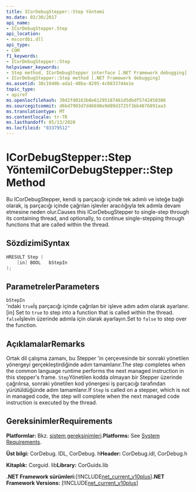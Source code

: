 ```yaml
---
title: ICorDebugStepper::Step Yöntemi
ms.date: 03/30/2017
api_name:
- ICorDebugStepper.Step
api_location:
- mscordbi.dll
api_type:
- COM
f1_keywords:
- ICorDebugStepper::Step
helpviewer_keywords:
- Step method, ICorDebugStepper interface [.NET Framework debugging]
- ICorDebugStepper::Step method [.NET Framework debugging]
ms.assetid: 38c1940b-ada1-40ba-8295-4c0833744e1e
topic_type:
- apiref
ms.openlocfilehash: 39d2fd0163b0e61295187461d5dbdf5742450306
ms.sourcegitcommit: d6bd7903d7d46698e9d89d3725f3bb4876891aa3
ms.translationtype: MT
ms.contentlocale: tr-TR
ms.lasthandoff: 05/13/2020
ms.locfileid: "83379512"
---
```

# <a name="icordebugstepperstep-method"></a><span data-ttu-id="f0050-102">ICorDebugStepper::Step Yöntemi</span><span class="sxs-lookup"><span data-stu-id="f0050-102">ICorDebugStepper::Step Method</span></span>
<span data-ttu-id="f0050-103">Bu ICorDebugStepper, kendi iş parçacığı içinde tek adımlı ve isteğe bağlı olarak, iş parçacığı içinde çağrılan işlevler aracılığıyla tek adımla devam etmesine neden olur.</span><span class="sxs-lookup"><span data-stu-id="f0050-103">Causes this ICorDebugStepper to single-step through its containing thread, and optionally, to continue single-stepping through functions that are called within the thread.</span></span>  
  
## <a name="syntax"></a><span data-ttu-id="f0050-104">Sözdizimi</span><span class="sxs-lookup"><span data-stu-id="f0050-104">Syntax</span></span>  
  
```cpp  
HRESULT Step (  
    [in] BOOL   bStepIn  
);  
```  
  
## <a name="parameters"></a><span data-ttu-id="f0050-105">Parametreler</span><span class="sxs-lookup"><span data-stu-id="f0050-105">Parameters</span></span>  
 `bStepIn`  
 <span data-ttu-id="f0050-106">'ndaki `true`İş parçacığı içinde çağrılan bir işleve adım adım olarak ayarlanır.</span><span class="sxs-lookup"><span data-stu-id="f0050-106">[in] Set to `true` to step into a function that is called within the thread.</span></span> <span data-ttu-id="f0050-107">`false`İşlevin üzerinde adımla için olarak ayarlayın.</span><span class="sxs-lookup"><span data-stu-id="f0050-107">Set to `false` to step over the function.</span></span>  
  
## <a name="remarks"></a><span data-ttu-id="f0050-108">Açıklamalar</span><span class="sxs-lookup"><span data-stu-id="f0050-108">Remarks</span></span>  
 <span data-ttu-id="f0050-109">Ortak dil çalışma zamanı, bu Stepper 'in çerçevesinde bir sonraki yönetilen yönergeyi gerçekleştirdiğinde adım tamamlanır.</span><span class="sxs-lookup"><span data-stu-id="f0050-109">The step completes when the common language runtime performs the next managed instruction in this stepper's frame.</span></span> <span data-ttu-id="f0050-110">`Step`Yönetilen kodda olmayan bir Stepper üzerinde çağrılırsa, sonraki yönetilen kod yönergesi iş parçacığı tarafından yürütüldüğünde adım tamamlanır.</span><span class="sxs-lookup"><span data-stu-id="f0050-110">If `Step` is called on a stepper, which is not in managed code, the step will complete when the next managed code instruction is executed by the thread.</span></span>  
  
## <a name="requirements"></a><span data-ttu-id="f0050-111">Gereksinimler</span><span class="sxs-lookup"><span data-stu-id="f0050-111">Requirements</span></span>  
 <span data-ttu-id="f0050-112">**Platformlar:** Bkz. [sistem gereksinimleri](../../get-started/system-requirements.md).</span><span class="sxs-lookup"><span data-stu-id="f0050-112">**Platforms:** See [System Requirements](../../get-started/system-requirements.md).</span></span>  
  
 <span data-ttu-id="f0050-113">**Üst bilgi:** CorDebug. IDL, CorDebug. h</span><span class="sxs-lookup"><span data-stu-id="f0050-113">**Header:** CorDebug.idl, CorDebug.h</span></span>  
  
 <span data-ttu-id="f0050-114">**Kitaplık:** Corguid. lib</span><span class="sxs-lookup"><span data-stu-id="f0050-114">**Library:** CorGuids.lib</span></span>  
  
 <span data-ttu-id="f0050-115">**.NET Framework sürümleri:**[!INCLUDE[net_current_v10plus](../../../../includes/net-current-v10plus-md.md)]</span><span class="sxs-lookup"><span data-stu-id="f0050-115">**.NET Framework Versions:** [!INCLUDE[net_current_v10plus](../../../../includes/net-current-v10plus-md.md)]</span></span>
